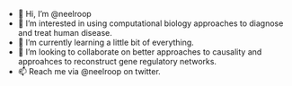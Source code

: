 - 👋 Hi, I’m @neelroop
- 👀 I’m interested in using computational biology approaches to diagnose and treat human disease.
- 🌱 I’m currently learning a little bit of everything.
- 💞️ I’m looking to collaborate on better approaches to causality and approahces to reconstruct gene regulatory networks.
- 📫 Reach me via @neelroop on twitter.

<!---
neelroop/neelroop is a ✨ special ✨ repository because its `README.md` (this file) appears on your GitHub profile.
You can click the Preview link to take a look at your changes.
--->
